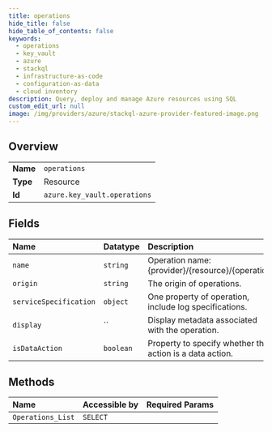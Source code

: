 ```yaml
---
title: operations
hide_title: false
hide_table_of_contents: false
keywords:
  - operations
  - key_vault
  - azure    
  - stackql
  - infrastructure-as-code
  - configuration-as-data
  - cloud inventory
description: Query, deploy and manage Azure resources using SQL
custom_edit_url: null
image: /img/providers/azure/stackql-azure-provider-featured-image.png
---
```

  
    

## Overview
<table><tbody>
<tr><td><b>Name</b></td><td><code>operations</code></td></tr>
<tr><td><b>Type</b></td><td>Resource</td></tr>
<tr><td><b>Id</b></td><td><code>azure.key_vault.operations</code></td></tr>
</tbody></table>

## Fields
| Name | Datatype | Description |
|:-----|:---------|:------------|
| `name` | `string` | Operation name: &#123;provider&#125;/&#123;resource&#125;/&#123;operation&#125; |
| `origin` | `string` | The origin of operations. |
| `serviceSpecification` | `object` | One property of operation, include log specifications. |
| `display` | `` | Display metadata associated with the operation. |
| `isDataAction` | `boolean` | Property to specify whether the action is a data action. |
## Methods
| Name | Accessible by | Required Params |
|:-----|:--------------|:----------------|
| `Operations_List` | `SELECT` |  |
